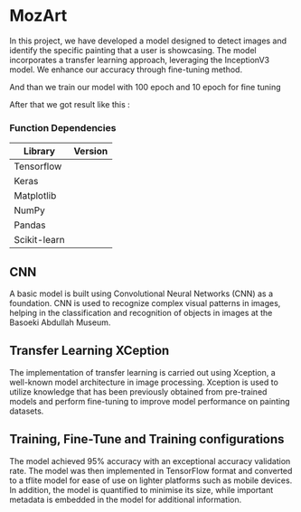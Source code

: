 # MozArt

In this project, we have developed a model designed to detect images and identify the specific painting that a user is showcasing. The model incorporates a transfer learning approach, leveraging the InceptionV3 model. We enhance our accuracy through fine-tuning method.

And than we train our model with 100 epoch and 10 epoch for fine tuning

After that we got result like this :

### Function Dependencies

| Library      | Version |
| ------------ | ------- |
| Tensorflow   |         |
| Keras        |         |
| Matplotlib   |         |
| NumPy        |         |
| Pandas       |         |
| Scikit-learn |         |

## CNN

<p align="left"> A basic model is built using Convolutional Neural Networks (CNN) as a foundation. CNN is used to recognize complex visual patterns in images, helping in the classification and recognition of objects in images at the Basoeki Abdullah Museum.</p>

## Transfer Learning XCeption

<p align="left">
The implementation of transfer learning is carried out using Xception, a well-known model architecture in image processing. Xception is used to utilize knowledge that has been previously obtained from pre-trained models and perform fine-tuning to improve model performance on painting datasets.
</p>

## Training, Fine-Tune and Training configurations

<p align="left">
The model achieved 95% accuracy with an exceptional accuracy validation rate. The model was then implemented in TensorFlow format and converted to a tflite model for ease of use on lighter platforms such as mobile devices. In addition, the model is quantified to minimise its size, while important metadata is embedded in the model for additional information.
</p>
